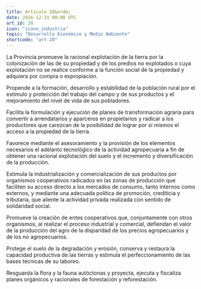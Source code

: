```yaml
---
title: Artículo 28&ordm;
date: 2016-12-31 00:08 UTC
art_id: 28
icon: "icono_industria"
topic: "Desarrollo Económico y Medio Ambiente"
shortcode: "art-28"
---
```

La Provincia promueve la racional explotación de la tierra por la colonización de las de su propiedad y de los predios no explotados o cuya explotación no se realice conforme a la función social de la propiedad y adquiera por compra o expropiación.

Propende a la formación, desarrollo y estabilidad de la población rural por el estímulo y protección del trabajo del campo y de sus productos y el mejoramiento del nivel de vida de sus pobladores.

Facilita la formulación y ejecución de planes de transformación agraria para convertir a arrendatarios y aparceros en propietarios y radicar a los productores que carezcan de la posibilidad de lograr por sí mismos el acceso a la propiedad de la tierra.

Favorece mediante el asesoramiento y la provisión de los elementos necesarios el adelanto tecnológico de la actividad agropecuaria a fin de obtener una racional explotación del suelo y el incremento y diversificación de la producción.

Estimula la industrialización y comercialización de sus productos por organismos cooperativos radicados en las zonas de producción que faciliten su acceso directo a los mercados de consumo, tanto internos como externos, y mediante una adecuada política de promoción, crediticia y tributaria, que aliente la actividad privada realizada con sentido de solidaridad social.

Promueve la creación de entes cooperativos que, conjuntamente con otros organismos, al realizar el proceso industrial y comercial, defiendan el valor de la producción del agro de la disparidad de los precios agropecuarios y de los no agropecuarios.

Protege el suelo de la degradación y erosión, conserva y restaura la capacidad productiva de las tierras y estimula el perfeccionamiento de las bases técnicas de su laboreo.

Resguarda la flora y la fauna autóctonas y proyecta, ejecuta y fiscaliza planes orgánicos y racionales de forestación y reforestación.
